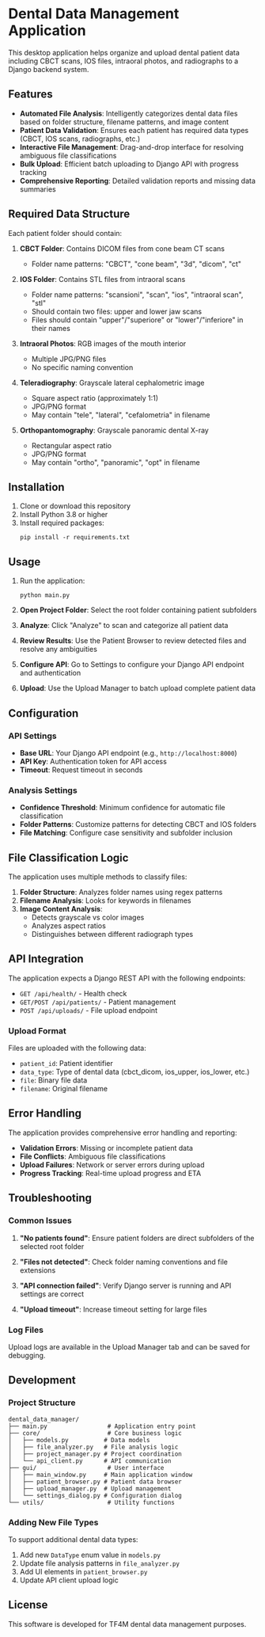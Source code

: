# Dental Data Management Application

This desktop application helps organize and upload dental patient data including CBCT scans, IOS files, intraoral photos, and radiographs to a Django backend system.

## Features

- **Automated File Analysis**: Intelligently categorizes dental data files based on folder structure, filename patterns, and image content
- **Patient Data Validation**: Ensures each patient has required data types (CBCT, IOS scans, radiographs, etc.)
- **Interactive File Management**: Drag-and-drop interface for resolving ambiguous file classifications
- **Bulk Upload**: Efficient batch uploading to Django API with progress tracking
- **Comprehensive Reporting**: Detailed validation reports and missing data summaries

## Required Data Structure

Each patient folder should contain:

1. **CBCT Folder**: Contains DICOM files from cone beam CT scans
   - Folder name patterns: "CBCT", "cone beam", "3d", "dicom", "ct"
   
2. **IOS Folder**: Contains STL files from intraoral scans
   - Folder name patterns: "scansioni", "scan", "ios", "intraoral scan", "stl"
   - Should contain two files: upper and lower jaw scans
   - Files should contain "upper"/"superiore" or "lower"/"inferiore" in their names

3. **Intraoral Photos**: RGB images of the mouth interior
   - Multiple JPG/PNG files
   - No specific naming convention

4. **Teleradiography**: Grayscale lateral cephalometric image
   - Square aspect ratio (approximately 1:1)
   - JPG/PNG format
   - May contain "tele", "lateral", "cefalometria" in filename

5. **Orthopantomography**: Grayscale panoramic dental X-ray
   - Rectangular aspect ratio
   - JPG/PNG format
   - May contain "ortho", "panoramic", "opt" in filename

## Installation

1. Clone or download this repository
2. Install Python 3.8 or higher
3. Install required packages:
   ```
   pip install -r requirements.txt
   ```

## Usage

1. Run the application:
   ```
   python main.py
   ```

2. **Open Project Folder**: Select the root folder containing patient subfolders

3. **Analyze**: Click "Analyze" to scan and categorize all patient data

4. **Review Results**: Use the Patient Browser to review detected files and resolve any ambiguities

5. **Configure API**: Go to Settings to configure your Django API endpoint and authentication

6. **Upload**: Use the Upload Manager to batch upload complete patient data

## Configuration

### API Settings
- **Base URL**: Your Django API endpoint (e.g., `http://localhost:8000`)
- **API Key**: Authentication token for API access
- **Timeout**: Request timeout in seconds

### Analysis Settings
- **Confidence Threshold**: Minimum confidence for automatic file classification
- **Folder Patterns**: Customize patterns for detecting CBCT and IOS folders
- **File Matching**: Configure case sensitivity and subfolder inclusion

## File Classification Logic

The application uses multiple methods to classify files:

1. **Folder Structure**: Analyzes folder names using regex patterns
2. **Filename Analysis**: Looks for keywords in filenames
3. **Image Content Analysis**: 
   - Detects grayscale vs color images
   - Analyzes aspect ratios
   - Distinguishes between different radiograph types

## API Integration

The application expects a Django REST API with the following endpoints:

- `GET /api/health/` - Health check
- `GET/POST /api/patients/` - Patient management
- `POST /api/uploads/` - File upload endpoint

### Upload Format

Files are uploaded with the following data:
- `patient_id`: Patient identifier
- `data_type`: Type of dental data (cbct_dicom, ios_upper, ios_lower, etc.)
- `file`: Binary file data
- `filename`: Original filename

## Error Handling

The application provides comprehensive error handling and reporting:

- **Validation Errors**: Missing or incomplete patient data
- **File Conflicts**: Ambiguous file classifications
- **Upload Failures**: Network or server errors during upload
- **Progress Tracking**: Real-time upload progress and ETA

## Troubleshooting

### Common Issues

1. **"No patients found"**: Ensure patient folders are direct subfolders of the selected root folder

2. **"Files not detected"**: Check folder naming conventions and file extensions

3. **"API connection failed"**: Verify Django server is running and API settings are correct

4. **"Upload timeout"**: Increase timeout setting for large files

### Log Files

Upload logs are available in the Upload Manager tab and can be saved for debugging.

## Development

### Project Structure
```
dental_data_manager/
├── main.py                 # Application entry point
├── core/                   # Core business logic
│   ├── models.py          # Data models
│   ├── file_analyzer.py   # File analysis logic
│   ├── project_manager.py # Project coordination
│   └── api_client.py      # API communication
├── gui/                    # User interface
│   ├── main_window.py     # Main application window
│   ├── patient_browser.py # Patient data browser
│   ├── upload_manager.py  # Upload management
│   └── settings_dialog.py # Configuration dialog
└── utils/                  # Utility functions
```

### Adding New File Types

To support additional dental data types:

1. Add new `DataType` enum value in `models.py`
2. Update file analysis patterns in `file_analyzer.py`
3. Add UI elements in `patient_browser.py`
4. Update API client upload logic

## License

This software is developed for TF4M dental data management purposes.
